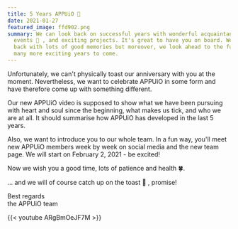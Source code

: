 ```yaml
---
title: 5 Years APPUiO 🥳
date: 2021-01-27
featured_image: ffd902.png
summary: We can look back on successful years with wonderful acquaintances, fun
  events 🍻 , and exciting projects. It's great to have you on board. We look
  back with lots of good memories but moreover, we look ahead to the future with
  many more exciting years to come.
---
```

Unfortunately, we can't physically toast our anniversary with you at the moment. Nevertheless, we want to celebrate APPUiO in some form and have therefore come up with something different.

Our new APPUiO video is supposed to show what we have been pursuing with heart and soul since the beginning, what makes us tick, and who we are at all. It should summarise how APPUiO has developed in the last 5 years.

Also, we want to introduce you to our whole team. In a fun way, you'll meet new APPUiO members week by week on social media and the new team page. We will start on February 2, 2021 - be excited!

Now we wish you a good time, lots of patience and health 🍀.

... and we will of course catch up on the toast 🍻 , promise!

Best regards\
the APPUiO team

{{< youtube ARgBmOeJF7M >}}

